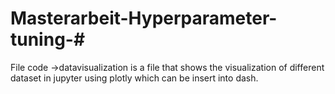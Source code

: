 # Masterarbeit-Hyperparameter-tuning-#
File code
→datavisualization is a file that shows the visualization of different dataset in jupyter using plotly which can be insert into dash.

